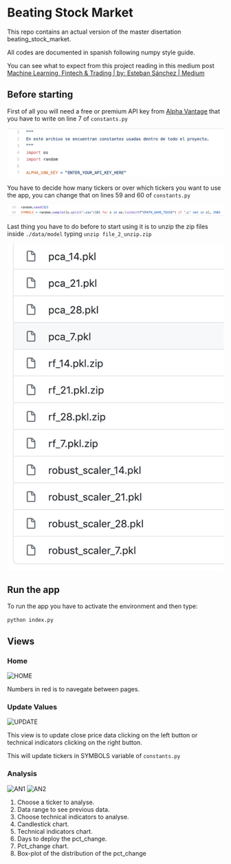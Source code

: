 # Beating Stock Market
This repo contains an actual version of the master disertation beating_stock_market.

All codes are documented in spanish following numpy style guide.

You can see what to expect from this project reading in this medium post [Machine Learning, Fintech & Trading | by: Esteban Sánchez | Medium](https://medium.com/)

## Before starting
First of all you will need a free or premium API key from [Alpha Vantage](https://www.alphavantage.co/) that you have to write on line 7 of ```constants.py```

![AV_API_KEY](images/av_api_key.png)

You have to decide how many tickers or over which tickers you want to use the app, you can change that on lines 59 and 60 of ```constants.py```

![SYMBOLS](images/symbols.png)

Last thing you have to do before to start using it is to unzip the zip files inside ```./data/model```
typing ```unzip file_2_unzip.zip```

![ZIP](images/zip_files.png)

## Run the app
To run the app you have to activate the environment and then type:

```python index.py```

## Views

### Home

![HOME](images/home.png)

Numbers in red is to navegate between pages.

### Update Values

![UPDATE](images/update.png)

This view is to update close price data clicking on the left button or technical indicators clicking on the right button.

This will update tickers in SYMBOLS variable of ```constants.py```

### Analysis
![AN1](images/analysis1.png)
![AN2](images/analysis2.png)

1. Choose a ticker to analyse.
2. Data range to see previous data.
3. Choose technical indicators to analyse.
4. Candlestick chart.
5. Technical indicators chart.
6. Days to deploy the pct_change.
7. Pct_change chart.
8. Box-plot of the distribution of the pct_change
